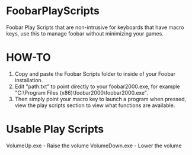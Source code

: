 FoobarPlayScripts
=================

Foobar Play Scripts that are non-intrusive for keyboards that have macro keys, use this to manage foobar without minimizing your games.

HOW-TO
=================

1. Copy and paste the Foobar Scripts folder to inside of your Foobar installation.
2. Edit "path.txt" to point directly to your foobar2000.exe, for example "C:\Program Files (x86)\foobar2000\foobar2000.exe".
3. Then simply point your macro key to launch a program when pressed, view the play scripts section to view what functions are available.


Usable Play Scripts
=================

VolumeUp.exe    - Raise the volume
VolumeDown.exe  - Lower the volume

